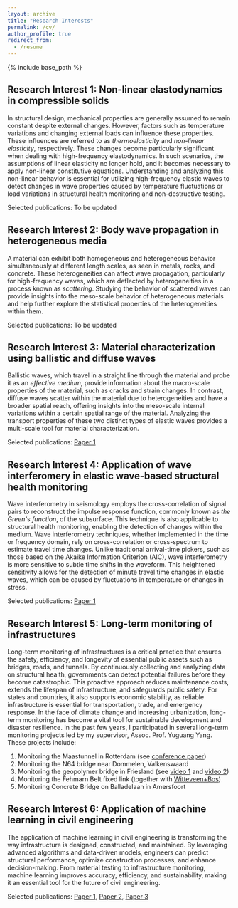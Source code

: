 ```yaml
---
layout: archive
title: "Research Interests"
permalink: /cv/
author_profile: true
redirect_from:
  - /resume
---
```


{% include base_path %}

Research Interest 1: Non-linear elastodynamics in compressible solids
------
In structural design, mechanical properties are generally assumed to remain constant despite external changes. However, factors such as temperature variations and changing external loads can influence these properties. These influences are referred to as *thermoelasticity* and *non-linear elasticity*, respectively. These changes become particularly significant when dealing with high-frequency elastodynamics. In such scenarios, the assumptions of linear elasticity no longer hold, and it becomes necessary to apply non-linear constitutive equations. Understanding and analyzing this non-linear behavior is essential for utilizing high-frequency elastic waves to detect changes in wave properties caused by temperature fluctuations or load variations in structural health monitoring and non-destructive testing.  

Selected publications: To be updated

Research Interest 2: Body wave propagation in heterogeneous media
------
A material can exhibit both homogeneous and heterogeneous behavior simultaneously at different length scales, as seen in metals, rocks, and concrete. These heterogeneities can affect wave propagation, particularly for high-frequency waves, which are deflected by heterogeneities in a process known as *scattering*. Studying the behavior of scattered waves can provide insights into the meso-scale behavior of heterogeneous materials and help further explore the statistical properties of the heterogeneities within them.  

Selected publications: To be updated

Research Interest 3: Material characterization using ballistic and diffuse waves
------
Ballistic waves, which travel in a straight line through the material and probe it as an *effective medium*, provide information about the macro-scale properties of the material, such as cracks and strain changes. In contrast, diffuse waves scatter within the material due to heterogeneities and have a broader spatial reach, offering insights into the meso-scale internal variations within a certain spatial range of the material. Analyzing the transport properties of these two distinct types of elastic waves provides a multi-scale tool for material characterization.  

Selected publications: [Paper 1](https://haocheng1995.github.io/publication/2024-11-29-Real-time%20monitoring%20of%20static%20elastic%20modulus%20evolution%20in%20hardening%20concrete%20through%20longitudinal-wave%20velocity%20changes%20retrieved%20by%20the%20stretching%20technique)

Research Interest 4: Application of wave interferomery in elastic wave-based structural health monitoring
------
Wave interferometry in seismology employs the cross-correlation of signal pairs to reconstruct the impulse response function, commonly known as *the Green's function*, of the subsurface. This technique is also applicable to structural health monitoring, enabling the detection of changes within the medium. Wave interferometry techniques, whether implemented in the time or frequency domain, rely on cross-correlation or cross-spectrum to estimate travel time changes. Unlike traditional arrival-time pickers, such as those based on the Akaike Information Criterion (AIC), wave interferometry is more sensitive to subtle time shifts in the waveform. This heightened sensitivity allows for the detection of minute travel time changes in elastic waves, which can be caused by fluctuations in temperature or changes in stress.  

Selected publications: [Paper 1](https://haocheng1995.github.io/publication/2024-02-11-Comparing%20the%20stretching%20technique%20and%20the%20wavelet%20cross-spectrum%20technique%20for%20measuring%20stress-induced%20wave-velocity%20changes%20in%20concrete)

Research Interest 5: Long-term monitoring of infrastructures
------
Long-term monitoring of infrastructures is a critical practice that ensures the safety, efficiency, and longevity of essential public assets such as bridges, roads, and tunnels. By continuously collecting and analyzing data on structural health, governments can detect potential failures before they become catastrophic. This proactive approach reduces maintenance costs, extends the lifespan of infrastructure, and safeguards public safety. For states and countries, it also supports economic stability, as reliable infrastructure is essential for transportation, trade, and emergency response. In the face of climate change and increasing urbanization, long-term monitoring has become a vital tool for sustainable development and disaster resilience. In the past few years, I participated in several long-term monitoring projects led by my supervisor, Assoc. Prof. Yuguang Yang. These projects include:
1. Monitoring the Maastunnel in Rotterdam (see [conference paper](https://haocheng1995.github.io/publication/2022-06-27-Monitoring%20of%20repaired%20concrete%20floor%20in%20the%20Maastunnel%20using%20smart%20aggregates))
2. Monitoring the N64 bridge near Dommelen, Valkenswaard
3. Monitoring the geopolymer bridge in Friesland (see [video 1](https://www.youtube.com/watch?v=NoC-y5aNv30&ab_channel=ProvincieFrysl%C3%A2n) and [video 2](https://www.youtube.com/watch?v=rz_JMohZ91o&ab_channel=ShizheZhang))
4. Monitoring the Fehmarn Belt fixed link (together with [Witteveen+Bos](https://www.witteveenbos.com/news/monitoring-system-fehmarn-belt-fixed-link))
5. Monitoring Concrete Bridge on Balladelaan in Amersfoort

Research Interest 6: Application of machine learning in civil engineering
------
The application of machine learning in civil engineering is transforming the way infrastructure is designed, constructed, and maintained. By leveraging advanced algorithms and data-driven models, engineers can predict structural performance, optimize construction processes, and enhance decision-making. From material testing to infrastructure monitoring, machine learning improves accuracy, efficiency, and sustainability, making it an essential tool for the future of civil engineering.  

Selected publications: [Paper 1](https://haocheng1995.github.io/publication/2019-12-30-Monitor%20concrete%20moisture%20level%20using%20percussion%20and%20machine%20learning), [Paper 2](https://haocheng1995.github.io/publication/2020-05-24-Detection%20of%20sand%20deposition%20in%20pipeline%20using%20percussion,%20voice%20recognition,%20and%20support%20vector%20machine), [Paper 3](https://haocheng1995.github.io/publication/2023-07-03-Prediction%20&%20optimization%20of%20alkali-activated%20concrete%20based%20on%20the%20random%20forest%20machine%20learning%20algorithm)
